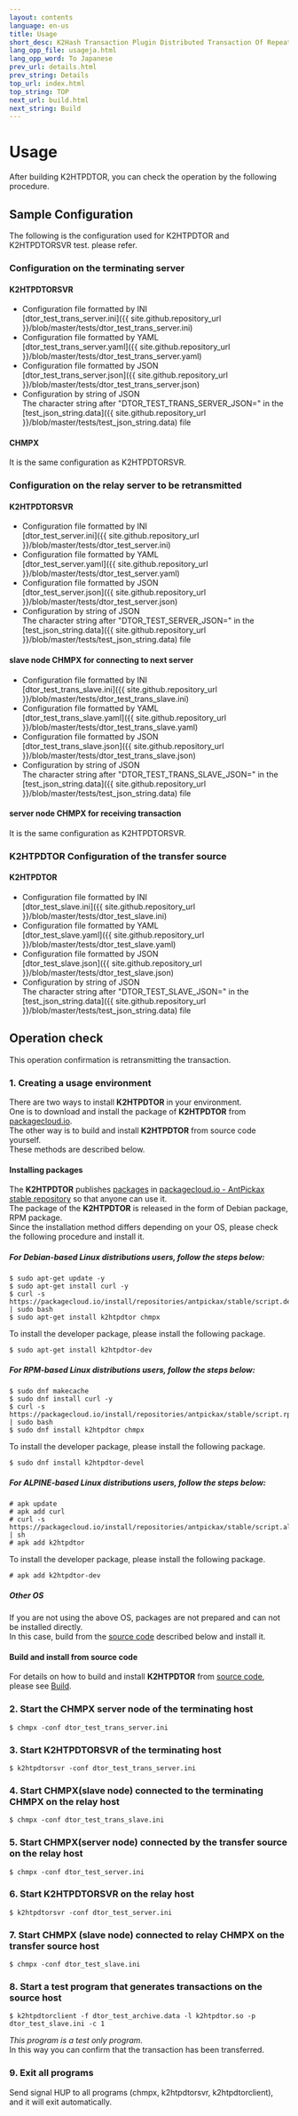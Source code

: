 ```yaml
---
layout: contents
language: en-us
title: Usage
short_desc: K2Hash Transaction Plugin Distributed Transaction Of Repeater
lang_opp_file: usageja.html
lang_opp_word: To Japanese
prev_url: details.html
prev_string: Details
top_url: index.html
top_string: TOP
next_url: build.html
next_string: Build
---
```


# Usage
After building K2HTPDTOR, you can check the operation by the following procedure.

## Sample Configuration
The following is the configuration used for K2HTPDTOR and K2HTPDTORSVR test. please refer.

### Configuration on the terminating server
#### K2HTPDTORSVR
- Configuration file formatted by INI  
[dtor_test_trans_server.ini]({{ site.github.repository_url }}/blob/master/tests/dtor_test_trans_server.ini)
- Configuration file formatted by YAML  
[dtor_test_trans_server.yaml]({{ site.github.repository_url }}/blob/master/tests/dtor_test_trans_server.yaml)
- Configuration file formatted by JSON  
[dtor_test_trans_server.json]({{ site.github.repository_url }}/blob/master/tests/dtor_test_trans_server.json)
- Configuration by string of JSON  
The character string after "DTOR_TEST_TRANS_SERVER_JSON=" in the [test_json_string.data]({{ site.github.repository_url }}/blob/master/tests/test_json_string.data) file

#### CHMPX
It is the same configuration as K2HTPDTORSVR.

### Configuration on the relay server to be retransmitted
#### K2HTPDTORSVR
- Configuration file formatted by INI  
[dtor_test_server.ini]({{ site.github.repository_url }}/blob/master/tests/dtor_test_server.ini)
- Configuration file formatted by YAML  
[dtor_test_server.yaml]({{ site.github.repository_url }}/blob/master/tests/dtor_test_server.yaml)
- Configuration file formatted by JSON  
[dtor_test_server.json]({{ site.github.repository_url }}/blob/master/tests/dtor_test_server.json)
- Configuration by string of JSON  
The character string after "DTOR_TEST_SERVER_JSON=" in the [test_json_string.data]({{ site.github.repository_url }}/blob/master/tests/test_json_string.data) file

#### slave node CHMPX for connecting to next server
- Configuration file formatted by INI  
[dtor_test_trans_slave.ini]({{ site.github.repository_url }}/blob/master/tests/dtor_test_trans_slave.ini)
- Configuration file formatted by YAML  
[dtor_test_trans_slave.yaml]({{ site.github.repository_url }}/blob/master/tests/dtor_test_trans_slave.yaml)
- Configuration file formatted by JSON  
[dtor_test_trans_slave.json]({{ site.github.repository_url }}/blob/master/tests/dtor_test_trans_slave.json)
- Configuration by string of JSON  
The character string after "DTOR_TEST_TRANS_SLAVE_JSON=" in the [test_json_string.data]({{ site.github.repository_url }}/blob/master/tests/test_json_string.data) file

#### server node CHMPX for receiving transaction
It is the same configuration as K2HTPDTORSVR.

### K2HTPDTOR Configuration of the transfer source
#### K2HTPDTOR
- Configuration file formatted by INI  
[dtor_test_slave.ini]({{ site.github.repository_url }}/blob/master/tests/dtor_test_slave.ini)
- Configuration file formatted by YAML  
[dtor_test_slave.yaml]({{ site.github.repository_url }}/blob/master/tests/dtor_test_slave.yaml)
- Configuration file formatted by JSON  
[dtor_test_slave.json]({{ site.github.repository_url }}/blob/master/tests/dtor_test_slave.json)
- Configuration by string of JSON  
The character string after "DTOR_TEST_SLAVE_JSON=" in the [test_json_string.data]({{ site.github.repository_url }}/blob/master/tests/test_json_string.data) file

## Operation check
This operation confirmation is retransmitting the transaction.

### 1. Creating a usage environment
There are two ways to install **K2HTPDTOR** in your environment.  
One is to download and install the package of **K2HTPDTOR** from [packagecloud.io](https://packagecloud.io/).  
The other way is to build and install **K2HTPDTOR** from source code yourself.  
These methods are described below.  

#### Installing packages
The **K2HTPDTOR** publishes [packages](https://packagecloud.io/app/antpickax/stable/search?q=k2htpdtor) in [packagecloud.io - AntPickax stable repository](https://packagecloud.io/antpickax/stable) so that anyone can use it.  
The package of the **K2HTPDTOR** is released in the form of Debian package, RPM package.  
Since the installation method differs depending on your OS, please check the following procedure and install it.  

##### For Debian-based Linux distributions users, follow the steps below:
```
$ sudo apt-get update -y
$ sudo apt-get install curl -y
$ curl -s https://packagecloud.io/install/repositories/antpickax/stable/script.deb.sh | sudo bash
$ sudo apt-get install k2htpdtor chmpx
```
To install the developer package, please install the following package.
```
$ sudo apt-get install k2htpdtor-dev
```

##### For RPM-based Linux distributions users, follow the steps below:
```
$ sudo dnf makecache
$ sudo dnf install curl -y
$ curl -s https://packagecloud.io/install/repositories/antpickax/stable/script.rpm.sh | sudo bash
$ sudo dnf install k2htpdtor chmpx
```
To install the developer package, please install the following package.
```
$ sudo dnf install k2htpdtor-devel
```

##### For ALPINE-based Linux distributions users, follow the steps below:
```
# apk update
# apk add curl
# curl -s https://packagecloud.io/install/repositories/antpickax/stable/script.alpine.sh | sh
# apk add k2htpdtor
```
To install the developer package, please install the following package.
```
# apk add k2htpdtor-dev
```

##### Other OS
If you are not using the above OS, packages are not prepared and can not be installed directly.  
In this case, build from the [source code](https://github.com/yahoojapan/k2htp_dtor) described below and install it.

#### Build and install from source code
For details on how to build and install **K2HTPDTOR** from [source code](https://github.com/yahoojapan/k2htp_dtor), please see [Build](https://k2htpdtor.antpick.ax/build.html).

### 2. Start the CHMPX server node of the terminating host
```
$ chmpx -conf dtor_test_trans_server.ini
```

### 3. Start K2HTPDTORSVR of the terminating host
```
$ k2htpdtorsvr -conf dtor_test_trans_server.ini
```

### 4. Start CHMPX(slave node) connected to the terminating CHMPX on the relay host
```
$ chmpx -conf dtor_test_trans_slave.ini
```

### 5. Start CHMPX(server node) connected by the transfer source on the relay host
```
$ chmpx -conf dtor_test_server.ini
```

### 6. Start K2HTPDTORSVR on the relay host
```
$ k2htpdtorsvr -conf dtor_test_server.ini
```

### 7. Start CHMPX (slave node) connected to relay CHMPX on the transfer source host
```
$ chmpx -conf dtor_test_slave.ini
```

### 8. Start a test program that generates transactions on the source host
```
$ k2htpdtorclient -f dtor_test_archive.data -l k2htpdtor.so -p dtor_test_slave.ini -c 1
```
_This program is a test only program._  
In this way you can confirm that the transaction has been transferred.

### 9. Exit all programs
Send signal HUP to all programs (chmpx, k2htpdtorsvr, k2htpdtorclient), and it will exit automatically.

